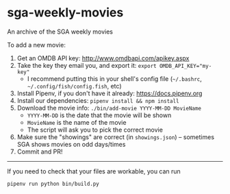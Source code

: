 # sga-weekly-movies
An archive of the SGA weekly movies

To add a new movie:

1. Get an OMDB API key: http://www.omdbapi.com/apikey.aspx
2. Take the key they email you, and export it: `export OMDB_API_KEY="my-key"`
    - I recommend putting this in your shell's config file (`~/.bashrc`, `~/.config/fish/config.fish`, etc)
3. Install Pipenv, if you don't have it already: https://docs.pipenv.org
4. Install our dependencies: `pipenv install && npm install`
5. Download the movie info: `./bin/add-movie YYYY-MM-DD MovieName`
    - `YYYY-MM-DD` is the date that the movie will be shown
    - `MovieName` is the name of the movie
    - The script will ask you to pick the correct movie
6. Make sure the "showings" are correct (in `showings.json`) – sometimes SGA shows movies on odd days/times
7. Commit and PR!

---

If you need to check that your files are workable, you can run

```bash
pipenv run python bin/build.py
```
